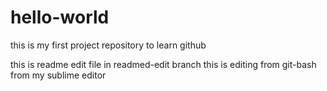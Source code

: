 # hello-world
this is my first project repository to learn github

this is readme edit file in readmed-edit branch 
 this is editing from git-bash
 from my sublime editor